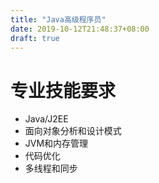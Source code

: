 ```yaml
---
title: "Java高级程序员"
date: 2019-10-12T21:48:37+08:00
draft: true
---
```


# 专业技能要求
+ Java/J2EE
+ 面向对象分析和设计模式
+ JVM和内存管理
+ 代码优化
+ 多线程和同步